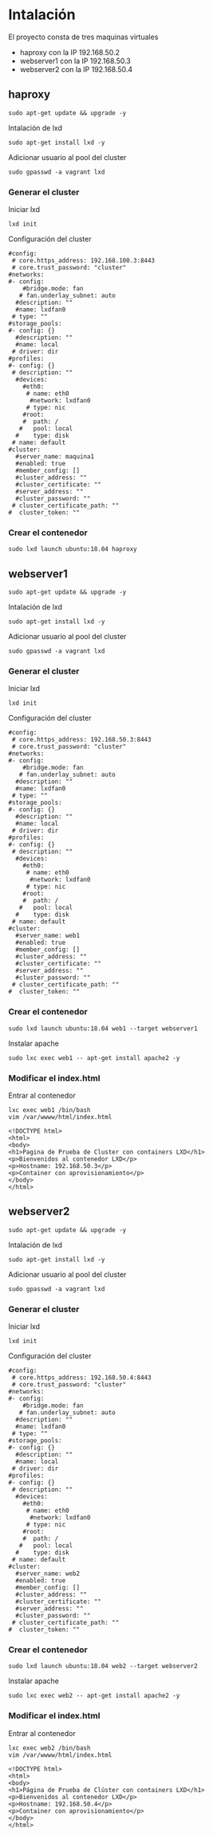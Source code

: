 # Intalación 
El proyecto consta de tres maquinas virtuales
* haproxy con la IP 192.168.50.2
* webserver1 con la IP 192.168.50.3
* webserver2 con la IP 192.168.50.4

## haproxy
````
sudo apt-get update && upgrade -y
````
Intalación de lxd 
````
sudo apt-get install lxd -y
````
Adicionar usuario al pool del cluster
````
sudo gpasswd -a vagrant lxd
````
### Generar el cluster
Iniciar lxd
````
lxd init 
````
Configuración del cluster
````
#config:
 # core.https_address: 192.168.100.3:8443
 # core.trust_password: "cluster"
#networks:
#- config:
    #bridge.mode: fan
   # fan.underlay_subnet: auto
  #description: ""
  #name: lxdfan0
 # type: ""
#storage_pools:
#- config: {}
  #description: ""
  #name: local
 # driver: dir
#profiles:
#- config: {}
 # description: ""
  #devices:
    #eth0:
     # name: eth0
      #network: lxdfan0
     # type: nic
    #root:
    #  path: /
   #   pool: local
  #    type: disk
 # name: default
#cluster:
  #server_name: maquina1
  #enabled: true
  #member_config: []
  #cluster_address: ""
  #cluster_certificate: ""
  #server_address: ""
  #cluster_password: ""
 # cluster_certificate_path: ""
#  cluster_token: ""
````

### Crear el contenedor
````
sudo lxd launch ubuntu:18.04 haproxy
````




## webserver1
````
sudo apt-get update && upgrade -y
````
Intalación de lxd 
````
sudo apt-get install lxd -y
````
Adicionar usuario al pool del cluster
````
sudo gpasswd -a vagrant lxd
````
### Generar el cluster
Iniciar lxd
````
lxd init 
````
Configuración del cluster
````
#config:
 # core.https_address: 192.168.50.3:8443
 # core.trust_password: "cluster"
#networks:
#- config:
    #bridge.mode: fan
   # fan.underlay_subnet: auto
  #description: ""
  #name: lxdfan0
 # type: ""
#storage_pools:
#- config: {}
  #description: ""
  #name: local
 # driver: dir
#profiles:
#- config: {}
 # description: ""
  #devices:
    #eth0:
     # name: eth0
      #network: lxdfan0
     # type: nic
    #root:
    #  path: /
   #   pool: local
  #    type: disk
 # name: default
#cluster:
  #server_name: web1
  #enabled: true
  #member_config: []
  #cluster_address: ""
  #cluster_certificate: ""
  #server_address: ""
  #cluster_password: ""
 # cluster_certificate_path: ""
#  cluster_token: ""
````

### Crear el contenedor
````
sudo lxd launch ubuntu:18.04 web1 --target webserver1
````
Instalar apache 
````
sudo lxc exec web1 -- apt-get install apache2 -y
````
### Modificar el index.html
Entrar al contenedor 
````
lxc exec web1 /bin/bash
vim /var/wwww/html/index.html
````

````
<!DOCTYPE html>
<html>
<body>
<h1>Pagina de Prueba de Cluster con containers LXD</h1>
<p>Bienvenidos al contenedor LXD</p>
<p>Hostname: 192.168.50.3</p>
<p>Container con aprovisionamiento</p>
</body>
</html>
````


## webserver2
````
sudo apt-get update && upgrade -y
````
Intalación de lxd 
````
sudo apt-get install lxd -y
````
Adicionar usuario al pool del cluster
````
sudo gpasswd -a vagrant lxd
````
### Generar el cluster
Iniciar lxd
````
lxd init 
````
Configuración del cluster
````
#config:
 # core.https_address: 192.168.50.4:8443
 # core.trust_password: "cluster"
#networks:
#- config:
    #bridge.mode: fan
   # fan.underlay_subnet: auto
  #description: ""
  #name: lxdfan0
 # type: ""
#storage_pools:
#- config: {}
  #description: ""
  #name: local
 # driver: dir
#profiles:
#- config: {}
 # description: ""
  #devices:
    #eth0:
     # name: eth0
      #network: lxdfan0
     # type: nic
    #root:
    #  path: /
   #   pool: local
  #    type: disk
 # name: default
#cluster:
  #server_name: web2
  #enabled: true
  #member_config: []
  #cluster_address: ""
  #cluster_certificate: ""
  #server_address: ""
  #cluster_password: ""
 # cluster_certificate_path: ""
#  cluster_token: ""
````

### Crear el contenedor
````
sudo lxd launch ubuntu:18.04 web2 --target webserver2
````
Instalar apache 
````
sudo lxc exec web2 -- apt-get install apache2 -y
````
### Modificar el index.html
Entrar al contenedor 
````
lxc exec web2 /bin/bash
vim /var/wwww/html/index.html
````

````
<!DOCTYPE html>
<html>
<body>
<h1>Página de Prueba de Clúster con containers LXD</h1>
<p>Bienvenidos al contenedor LXD</p>
<p>Hostname: 192.168.50.4</p>
<p>Container con aprovisionamiento</p>
</body>
</html>
````
